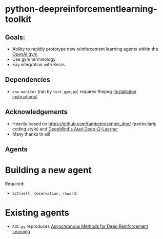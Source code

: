 # python-deepreinforcementlearning-toolkit

## Goals:
- Ability to rapidly prototype new reinforcement learning agents within the [OpenAI gym](https://github.com/openai/gym).
- Use gym terminology.
- Eay integration with Keras.

## Dependencies
- `env.monitor` (ran by `test_gym.py`) requires ffmpeg ([installation instructions](http://askubuntu.com/a/605210/450605))

## Acknowledgements
- Heavily based on https://github.com/tambetm/simple_dqn/ (particularly coding style) and [DeepMind's Atari Deep-Q-Learner](self.env.action_space.n)
- Many thanks to all!

## Agents

# Building a new agent

Required:
- `act(self, observation, reward)` 

# Existing agents
- `A3C.py` reproduces [Asynchronous Methods for Deep Reinforcement Learning](http://arxiv.org/abs/1602.01783)

